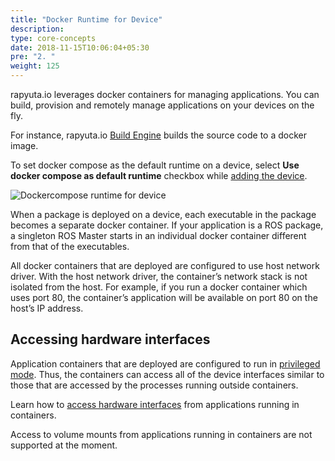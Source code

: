 ```yaml
---
title: "Docker Runtime for Device"
description:
type: core-concepts
date: 2018-11-15T10:06:04+05:30
pre: "2. "
weight: 125
---
```

rapyuta.io leverages docker containers for managing applications.
You can build, provision and remotely manage applications on your devices on
the fly.

For instance, rapyuta.io [Build Engine](/core-concepts/device-management/device-docker-runtime/rio-build-engine) builds the source code to a docker image.

To set docker compose as the default runtime on a device, select
**Use docker compose as default runtime** checkbox while [adding the device](/getting-started/add-new-device).

![Dockercompose runtime for device](/images/core-concepts/device-management/device-docker-runtime.png?classes=border,shadow&width=50pc)

When a package is deployed on a device, each executable in the package becomes a
separate docker container. If your application is a ROS package, a
singleton ROS Master starts in an individual docker container different from
that of the executables.

All docker containers that are deployed are configured to use host network
driver. With the host network driver, the container’s network stack is not
isolated from the host. For example, if you run a docker container which
uses port 80, the container’s application will be available on port 80 on
the host’s IP address.

## Accessing hardware interfaces
Application containers that are deployed are configured to run in
[privileged mode](https://www.google.com/url?q=https://docs.docker.com/engine/reference/run/%23runtime-privilege-and-linux-capabilities&sa=D&ust=1543468745359000&usg=AFQjCNHiG1OkTDqql9g5xAAz7Lnzgvj87g).
Thus, the containers can access all of the device interfaces similar to those
that are accessed by the processes running outside containers.

Learn how to [access hardware interfaces](/core-concepts/device-management/device-docker-runtime/control-onboard-led) from applications running in containers.

Access to volume mounts from applications running in containers are not
supported at the moment.

